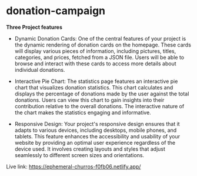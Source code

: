 # donation-campaign

**Three Project features**

 - Dynamic Donation Cards: One of the central features of your project is the dynamic rendering of donation cards on the  homepage. These cards will display various pieces of information, including pictures, titles, categories, and prices, fetched from a JSON file. Users will be able to browse and interact with these cards to access more details about individual donations.

 - Interactive Pie Chart: The statistics page features an interactive pie chart that visualizes donation statistics. This chart calculates and displays the percentage of donations made by the user against the total donations. Users can view this chart to gain insights into their contribution relative to the overall donations. The interactive nature of the chart makes the statistics engaging and informative.

 - Responsive Design: Your project's responsive design ensures that it adapts to various devices, including desktops, mobile phones, and tablets. This feature enhances the accessibility and usability of your website by providing an optimal user experience regardless of the device used. It involves creating layouts and styles that adjust seamlessly to different screen sizes and orientations.



Live link: https://ephemeral-churros-f0fb06.netlify.app/